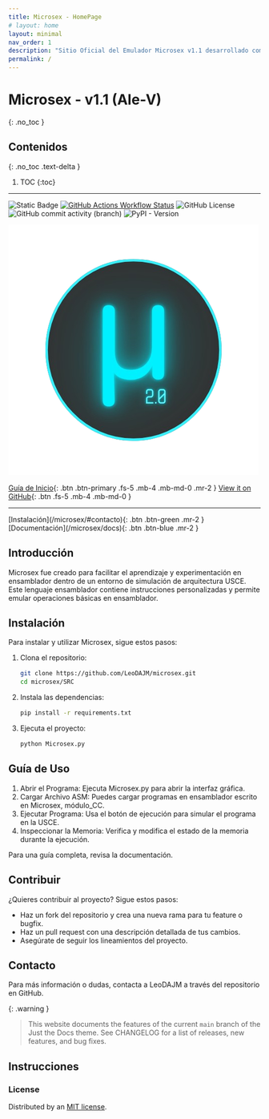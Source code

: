 ```yaml
---
title: Microsex - HomePage
# layout: home
layout: minimal
nav_order: 1
description: "Sitio Oficial del Emulador Microsex v1.1 desarrollado como proyecto de materia ETN801, en el año 2024 mes de Octubre."
permalink: /
---
```



# Microsex - v1.1 (Ale-V)
{: .no_toc }

## Contenidos
{: .no_toc .text-delta }

1. TOC
{:toc}

---

![Static Badge](https://img.shields.io/badge/VERSION-v1.1_rev2-brightgreen?style=for-the-badge&logo=json&logoColor=black&label=VERSION&labelColor=white&color=brightgreen)
[![GitHub Actions Workflow Status](https://img.shields.io/github/actions/workflow/status/LeoDAJM/microsex/.github%2Fworkflows%2Fpython-package.yml?branch=master&style=for-the-badge&logo=python&logoColor=white&label=Python%203.8%2B&labelColor=101010)](https://www.python.org/downloads/)
![GitHub License](https://img.shields.io/github/license/LeoDAJM/microsex?style=for-the-badge&logo=conventionalcommits&logoColor=white&label=Licence&labelColor=101010&color=orange)
![GitHub commit activity (branch)](https://img.shields.io/github/commit-activity/w/LeoDAJM/microsex/pyqt6?style=for-the-badge&logo=comma&logoColor=white&label=Commits&labelColor=101010)
![PyPI - Version](https://img.shields.io/pypi/v/pyqt6?style=for-the-badge&logo=qt&logoColor=white&label=PyQt6&labelColor=101010)

![image info](/assets/logo.png)


[Guía de Inicio](/README){: .btn .btn-primary .fs-5 .mb-4 .mb-md-0 .mr-2 }
[View it on GitHub][Repo]{: .btn .fs-5 .mb-4 .mb-md-0 }

---

<span class="fs-8">
[Instalación](/microsex/#contacto){: .btn .btn-green .mr-2 }
</span>

<span class="fs-8">
[Documentación](/microsex/docs){: .btn .btn-blue .mr-2 }
</span>




## Introducción

Microsex fue creado para facilitar el aprendizaje y experimentación en ensamblador dentro de un entorno de simulación de arquitectura USCE. Este lenguaje ensamblador contiene instrucciones personalizadas y permite emular operaciones básicas en ensamblador.

## Instalación

Para instalar y utilizar Microsex, sigue estos pasos:

1. Clona el repositorio:

   ```bash
   git clone https://github.com/LeoDAJM/microsex.git
   cd microsex/SRC
   ```
2. Instala las dependencias:
    ```bash
    pip install -r requirements.txt
    ```
3. Ejecuta el proyecto:
    ```bash
    python Microsex.py
    ```


## Guía de Uso

1. Abrir el Programa: Ejecuta Microsex.py para abrir la interfaz gráfica.
2. Cargar Archivo ASM: Puedes cargar programas en ensamblador escrito en Microsex, módulo_CC.
3. Ejecutar Programa: Usa el botón de ejecución para simular el programa en la USCE.
4. Inspeccionar la Memoria: Verifica y modifica el estado de la memoria durante la ejecución.

Para una guía completa, revisa la documentación.

## Contribuir

¿Quieres contribuir al proyecto? Sigue estos pasos:

- Haz un fork del repositorio y crea una nueva rama para tu feature o bugfix.
- Haz un pull request con una descripción detallada de tus cambios.
- Asegúrate de seguir los lineamientos del proyecto.

## Contacto

Para más información o dudas, contacta a LeoDAJM a través del repositorio en GitHub.


{: .warning }
> This website documents the features of the current `main` branch of the Just the Docs theme. See CHANGELOG for a list of releases, new features, and bug fixes.

## Instrucciones






### License

Distributed by an [MIT license](https://github.com/LeoDAJM/microsex/tree/master/LICENSE).


[Repo]: https://github.com/LeoDAJM/microsex/